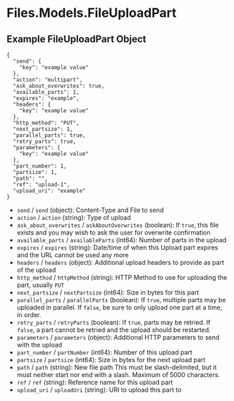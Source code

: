 # Files.Models.FileUploadPart

## Example FileUploadPart Object

```
{
  "send": {
    "key": "example value"
  },
  "action": "multipart",
  "ask_about_overwrites": true,
  "available_parts": 1,
  "expires": "example",
  "headers": {
    "key": "example value"
  },
  "http_method": "PUT",
  "next_partsize": 1,
  "parallel_parts": true,
  "retry_parts": true,
  "parameters": {
    "key": "example value"
  },
  "part_number": 1,
  "partsize": 1,
  "path": "",
  "ref": "upload-1",
  "upload_uri": "example"
}
```

* `send` / `send`  (object): Content-Type and File to send
* `action` / `action`  (string): Type of upload
* `ask_about_overwrites` / `askAboutOverwrites`  (boolean): If `true`, this file exists and you may wish to ask the user for overwrite confirmation
* `available_parts` / `availableParts`  (int64): Number of parts in the upload
* `expires` / `expires`  (string): Date/time of when this Upload part expires and the URL cannot be used any more
* `headers` / `headers`  (object): Additional upload headers to provide as part of the upload
* `http_method` / `httpMethod`  (string): HTTP Method to use for uploading the part, usually `PUT`
* `next_partsize` / `nextPartsize`  (int64): Size in bytes for this part
* `parallel_parts` / `parallelParts`  (boolean): If `true`, multiple parts may be uploaded in parallel.  If `false`, be sure to only upload one part at a time, in order.
* `retry_parts` / `retryParts`  (boolean): If `true`, parts may be retried. If `false`, a part cannot be retried and the upload should be restarted.
* `parameters` / `parameters`  (object): Additional HTTP parameters to send with the upload
* `part_number` / `partNumber`  (int64): Number of this upload part
* `partsize` / `partsize`  (int64): Size in bytes for the next upload part
* `path` / `path`  (string): New file path This must be slash-delimited, but it must neither start nor end with a slash. Maximum of 5000 characters.
* `ref` / `ref`  (string): Reference name for this upload part
* `upload_uri` / `uploadUri`  (string): URI to upload this part to
